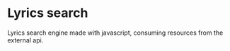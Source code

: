 # Lyrics search
Lyrics search engine made with javascript, consuming resources from the external api.
